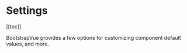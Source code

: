 # Settings

<ContentsSidebar>

[[toc]]

</ContentsSidebar>
<div class="lead mb-5">

BootstrapVue provides a few options for customizing component default values, and more.

</div>

<script setup lang="ts">
    import ContentsSidebar from '../../components/ContentsSidebar.vue'
</script>

